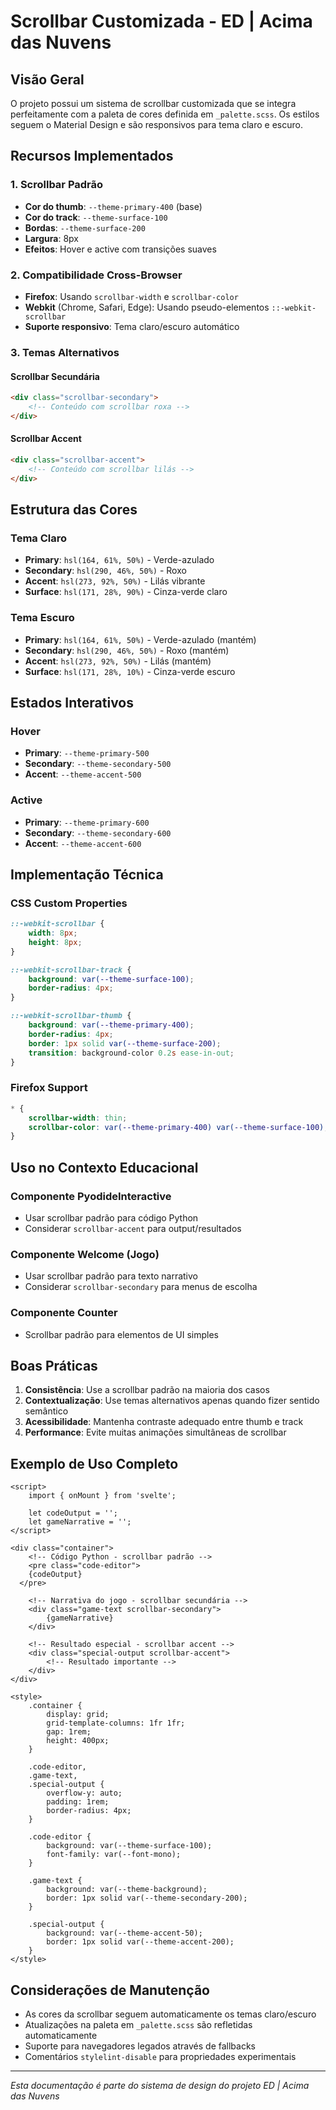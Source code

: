 # Scrollbar Customizada - ED | Acima das Nuvens

## Visão Geral

O projeto possui um sistema de scrollbar customizada que se integra perfeitamente com a paleta de cores definida em `_palette.scss`. Os estilos seguem o Material Design e são responsivos para tema claro e escuro.

## Recursos Implementados

### 1. Scrollbar Padrão

- **Cor do thumb**: `--theme-primary-400` (base)
- **Cor do track**: `--theme-surface-100`
- **Bordas**: `--theme-surface-200`
- **Largura**: 8px
- **Efeitos**: Hover e active com transições suaves

### 2. Compatibilidade Cross-Browser

- **Firefox**: Usando `scrollbar-width` e `scrollbar-color`
- **Webkit** (Chrome, Safari, Edge): Usando pseudo-elementos `::-webkit-scrollbar`
- **Suporte responsivo**: Tema claro/escuro automático

### 3. Temas Alternativos

#### Scrollbar Secundária

```html
<div class="scrollbar-secondary">
	<!-- Conteúdo com scrollbar roxa -->
</div>
```

#### Scrollbar Accent

```html
<div class="scrollbar-accent">
	<!-- Conteúdo com scrollbar lilás -->
</div>
```

## Estrutura das Cores

### Tema Claro

- **Primary**: `hsl(164, 61%, 50%)` - Verde-azulado
- **Secondary**: `hsl(290, 46%, 50%)` - Roxo
- **Accent**: `hsl(273, 92%, 50%)` - Lilás vibrante
- **Surface**: `hsl(171, 28%, 90%)` - Cinza-verde claro

### Tema Escuro

- **Primary**: `hsl(164, 61%, 50%)` - Verde-azulado (mantém)
- **Secondary**: `hsl(290, 46%, 50%)` - Roxo (mantém)
- **Accent**: `hsl(273, 92%, 50%)` - Lilás (mantém)
- **Surface**: `hsl(171, 28%, 10%)` - Cinza-verde escuro

## Estados Interativos

### Hover

- **Primary**: `--theme-primary-500`
- **Secondary**: `--theme-secondary-500`
- **Accent**: `--theme-accent-500`

### Active

- **Primary**: `--theme-primary-600`
- **Secondary**: `--theme-secondary-600`
- **Accent**: `--theme-accent-600`

## Implementação Técnica

### CSS Custom Properties

```scss
::-webkit-scrollbar {
	width: 8px;
	height: 8px;
}

::-webkit-scrollbar-track {
	background: var(--theme-surface-100);
	border-radius: 4px;
}

::-webkit-scrollbar-thumb {
	background: var(--theme-primary-400);
	border-radius: 4px;
	border: 1px solid var(--theme-surface-200);
	transition: background-color 0.2s ease-in-out;
}
```

### Firefox Support

```scss
* {
	scrollbar-width: thin;
	scrollbar-color: var(--theme-primary-400) var(--theme-surface-100);
}
```

## Uso no Contexto Educacional

### Componente PyodideInteractive

- Usar scrollbar padrão para código Python
- Considerar `scrollbar-accent` para output/resultados

### Componente Welcome (Jogo)

- Usar scrollbar padrão para texto narrativo
- Considerar `scrollbar-secondary` para menus de escolha

### Componente Counter

- Scrollbar padrão para elementos de UI simples

## Boas Práticas

1. **Consistência**: Use a scrollbar padrão na maioria dos casos
2. **Contextualização**: Use temas alternativos apenas quando fizer sentido semântico
3. **Acessibilidade**: Mantenha contraste adequado entre thumb e track
4. **Performance**: Evite muitas animações simultâneas de scrollbar

## Exemplo de Uso Completo

```svelte
<script>
	import { onMount } from 'svelte';

	let codeOutput = '';
	let gameNarrative = '';
</script>

<div class="container">
	<!-- Código Python - scrollbar padrão -->
	<pre class="code-editor">
    {codeOutput}
  </pre>

	<!-- Narrativa do jogo - scrollbar secundária -->
	<div class="game-text scrollbar-secondary">
		{gameNarrative}
	</div>

	<!-- Resultado especial - scrollbar accent -->
	<div class="special-output scrollbar-accent">
		<!-- Resultado importante -->
	</div>
</div>

<style>
	.container {
		display: grid;
		grid-template-columns: 1fr 1fr;
		gap: 1rem;
		height: 400px;
	}

	.code-editor,
	.game-text,
	.special-output {
		overflow-y: auto;
		padding: 1rem;
		border-radius: 4px;
	}

	.code-editor {
		background: var(--theme-surface-100);
		font-family: var(--font-mono);
	}

	.game-text {
		background: var(--theme-background);
		border: 1px solid var(--theme-secondary-200);
	}

	.special-output {
		background: var(--theme-accent-50);
		border: 1px solid var(--theme-accent-200);
	}
</style>
```

## Considerações de Manutenção

- As cores da scrollbar seguem automaticamente os temas claro/escuro
- Atualizações na paleta em `_palette.scss` são refletidas automaticamente
- Suporte para navegadores legados através de fallbacks
- Comentários `stylelint-disable` para propriedades experimentais

---

_Esta documentação é parte do sistema de design do projeto ED | Acima das Nuvens_
